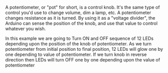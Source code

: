   A potentiometer, or "pot" for short, is a control knob.
  It's the same type of control you'd use to change volume,
  dim a lamp, etc. A potentiometer changes resistance as it
  is turned. By using it as a "voltage divider", the Arduino
  can sense the position of the knob, and use that value to
  control whatever you wish.

  In this example we are going to Turn ON and OFF sequence of 12 LEDs
  depending upon the position of the knob of potentiometer.
  As we turn potentiometer from initial position to final position,
  12 LEDs will glow one by one depending to value of potentiometer.
  If we turn knob in reverse direction then LEDs will turn OFF one by
  one depending upon the value of potentiometer
